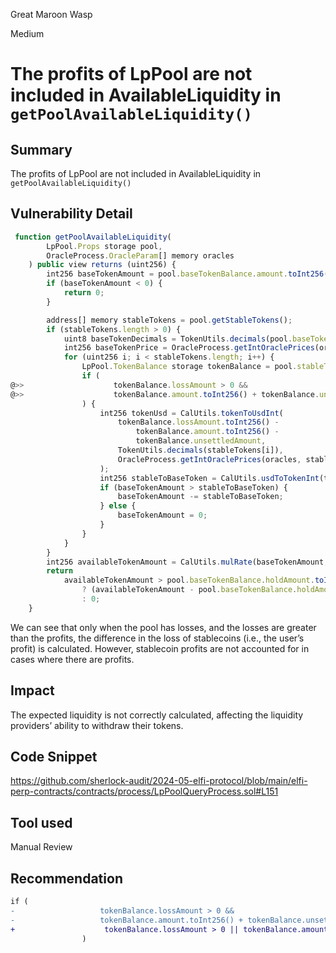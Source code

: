 Great Maroon Wasp

Medium

# The profits of LpPool  are not included in AvailableLiquidity in `getPoolAvailableLiquidity()`


## Summary
The profits of LpPool  are not included in AvailableLiquidity in `getPoolAvailableLiquidity()`
## Vulnerability Detail
```javascript
 function getPoolAvailableLiquidity(
        LpPool.Props storage pool,
        OracleProcess.OracleParam[] memory oracles
    ) public view returns (uint256) {
        int256 baseTokenAmount = pool.baseTokenBalance.amount.toInt256() + pool.baseTokenBalance.unsettledAmount;
        if (baseTokenAmount < 0) {
            return 0;
        }

        address[] memory stableTokens = pool.getStableTokens();
        if (stableTokens.length > 0) {
            uint8 baseTokenDecimals = TokenUtils.decimals(pool.baseToken);
            int256 baseTokenPrice = OracleProcess.getIntOraclePrices(oracles, pool.baseToken, true);
            for (uint256 i; i < stableTokens.length; i++) {
                LpPool.TokenBalance storage tokenBalance = pool.stableTokenBalances[stableTokens[i]];
                if (
@>>                    tokenBalance.lossAmount > 0 &&
@>>                    tokenBalance.amount.toInt256() + tokenBalance.unsettledAmount < tokenBalance.lossAmount.toInt256()
                ) {
                    int256 tokenUsd = CalUtils.tokenToUsdInt(
                        tokenBalance.lossAmount.toInt256() -
                            tokenBalance.amount.toInt256() -
                            tokenBalance.unsettledAmount,
                        TokenUtils.decimals(stableTokens[i]),
                        OracleProcess.getIntOraclePrices(oracles, stableTokens[i], true)
                    );
                    int256 stableToBaseToken = CalUtils.usdToTokenInt(tokenUsd, baseTokenDecimals, baseTokenPrice);
                    if (baseTokenAmount > stableToBaseToken) {
                        baseTokenAmount -= stableToBaseToken;
                    } else {
                        baseTokenAmount = 0;
                    }
                }
            }
        }
        int256 availableTokenAmount = CalUtils.mulRate(baseTokenAmount, pool.getPoolLiquidityLimit().toInt256());
        return
            availableTokenAmount > pool.baseTokenBalance.holdAmount.toInt256()
                ? (availableTokenAmount - pool.baseTokenBalance.holdAmount.toInt256()).toUint256()
                : 0;
    }
```
We can see that only when the pool has losses, and the losses are greater than the profits, the difference in the loss of stablecoins (i.e., the user’s profit) is calculated. However, stablecoin profits are not accounted for in cases where there are profits.

## Impact
The expected liquidity is not correctly calculated, affecting the liquidity providers’ ability to withdraw their tokens.
## Code Snippet
https://github.com/sherlock-audit/2024-05-elfi-protocol/blob/main/elfi-perp-contracts/contracts/process/LpPoolQueryProcess.sol#L151
## Tool used

Manual Review

## Recommendation
```diff
if (
-                   tokenBalance.lossAmount > 0 &&
-                   tokenBalance.amount.toInt256() + tokenBalance.unsettledAmount < tokenBalance.lossAmount.toInt256()
+                    tokenBalance.lossAmount > 0 || tokenBalance.amount > 0 || tokenBalance.unsettledAmount > 0
                )
```

